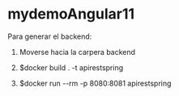 # mydemoAngular11

Para generar el backend:

1. Moverse hacia la carpera backend

2. $docker build . -t apirestspring

3. $docker run --rm -p 8080:8081 apirestspring 